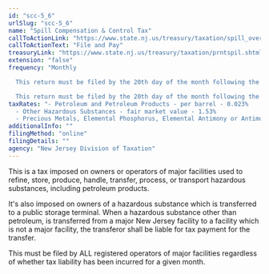 ```yaml
---
id: "scc-5_6"
urlSlug: "scc-5_6"
name: "Spill Compensation & Control Tax"
callToActionLink: "https://www.state.nj.us/treasury/taxation/spill_over.shtml"
callToActionText: "File and Pay"
treasuryLink: "https://www.state.nj.us/treasury/taxation/prntspil.shtml"
extension: "false"
frequency: "Monthly

  This return must be filed by the 20th day of the month following the close of the tax period.

  This return must be filed by the 20th day of the month following the close of the tax period."
taxRates: "- Petroleum and Petroleum Products - per barrel - 0.023%
  - Other Hazardous Substances - fair market value - 1.53%
  - Precious Metals, Elemental Phosphorus, Elemental Antimony or Antimony Trioxide - per barrel - 0.023%"
additionalInfo: ""
filingMethod: "online"
filingDetails: ""
agency: "New Jersey Division of Taxation"
---
```


This is a tax imposed on owners or operators of major facilities used to refine, store, produce, handle, transfer, process, or transport hazardous substances, including petroleum products.

It's also imposed on owners of a hazardous substance which is transferred to a public storage terminal. When a hazardous substance other than petroleum, is transferred from a major New Jersey facility to a facility which is not a major facility, the transferor shall be liable for tax payment for the transfer.

This must be filed by ALL registered operators of major facilities regardless of whether tax liability has been incurred for a given month.

